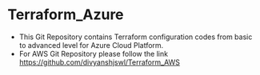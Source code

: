 # Terraform_Azure

- This Git Repository contains Terraform configuration codes from basic to advanced level for Azure Cloud Platform.
- For AWS Git Repository please follow the link https://github.com/divyanshjswl/Terraform_AWS
